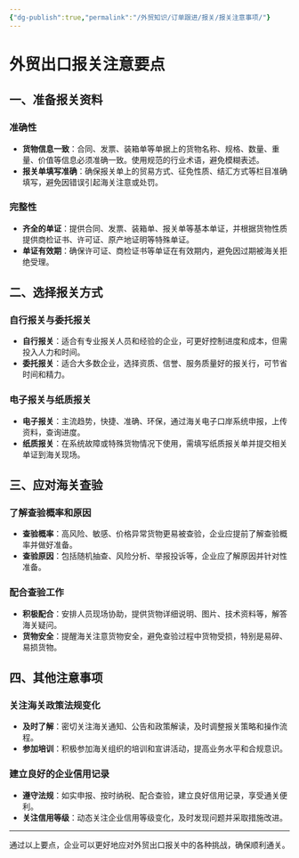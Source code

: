 ```yaml
---
{"dg-publish":true,"permalink":"/外贸知识/订单跟进/报关/报关注意事项/"}
---
```


# 外贸出口报关注意要点

## 一、准备报关资料

### 准确性
- **货物信息一致**：合同、发票、装箱单等单据上的货物名称、规格、数量、重量、价值等信息必须准确一致。使用规范的行业术语，避免模糊表述。
- **报关单填写准确**：确保报关单上的贸易方式、征免性质、结汇方式等栏目准确填写，避免因错误引起海关注意或处罚。

### 完整性
- **齐全的单证**：提供合同、发票、装箱单、报关单等基本单证，并根据货物性质提供商检证书、许可证、原产地证明等特殊单证。
- **单证有效期**：确保许可证、商检证书等单证在有效期内，避免因过期被海关拒绝受理。

## 二、选择报关方式

### 自行报关与委托报关
- **自行报关**：适合有专业报关人员和经验的企业，可更好控制进度和成本，但需投入人力和时间。
- **委托报关**：适合大多数企业，选择资质、信誉、服务质量好的报关行，可节省时间和精力。

### 电子报关与纸质报关
- **电子报关**：主流趋势，快捷、准确、环保，通过海关电子口岸系统申报，上传资料，查询进度。
- **纸质报关**：在系统故障或特殊货物情况下使用，需填写纸质报关单并提交相关单证到海关现场。

## 三、应对海关查验

### 了解查验概率和原因
- **查验概率**：高风险、敏感、价格异常货物更易被查验，企业应提前了解查验概率并做好准备。
- **查验原因**：包括随机抽查、风险分析、举报投诉等，企业应了解原因并针对性准备。

### 配合查验工作
- **积极配合**：安排人员现场协助，提供货物详细说明、图片、技术资料等，解答海关疑问。
- **货物安全**：提醒海关注意货物安全，避免查验过程中货物受损，特别是易碎、易损货物。

## 四、其他注意事项

### 关注海关政策法规变化
- **及时了解**：密切关注海关通知、公告和政策解读，及时调整报关策略和操作流程。
- **参加培训**：积极参加海关组织的培训和宣讲活动，提高业务水平和合规意识。

### 建立良好的企业信用记录
- **遵守法规**：如实申报、按时纳税、配合查验，建立良好信用记录，享受通关便利。
- **关注信用等级**：动态关注企业信用等级变化，及时发现问题并采取措施改进。

---

通过以上要点，企业可以更好地应对外贸出口报关中的各种挑战，确保顺利通关。